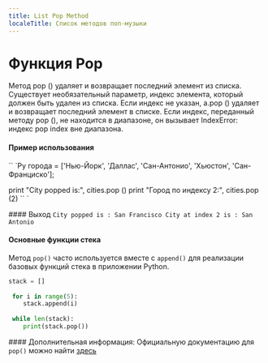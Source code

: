 ```yaml
---
title: List Pop Method
localeTitle: Список методов поп-музыки
---
```

# Функция Pop

Метод pop () удаляет и возвращает последний элемент из списка. Существует необязательный параметр, индекс элемента, который должен быть удален из списка. Если индекс не указан, a.pop () удаляет и возвращает последний элемент в списке. Если индекс, переданный методу pop (), не находится в диапазоне, он вызывает IndexError: индекс pop index вне диапазона.

#### Пример использования

\`\` \`Ру города = \['Нью-Йорк', 'Даллас', 'Сан-Антонио', 'Хьюстон', 'Сан-Франциско'\];

print "City popped is:", cities.pop () print "Город по индексу 2:", cities.pop (2) \`\` \`

\#### Выход `City popped is : San Francisco City at index 2 is : San Antonio`

#### Основные функции стека

Метод `pop()` часто используется вместе с `append()` для реализации базовых функций стека в приложении Python.

```py
stack = [] 
 
 for i in range(5): 
    stack.append(i) 
 
 while len(stack): 
    print(stack.pop()) 
```

\#### Дополнительная информация: Официальную документацию для `pop()` можно найти [здесь](https://docs.python.org/3.6/tutorial/datastructures.html)